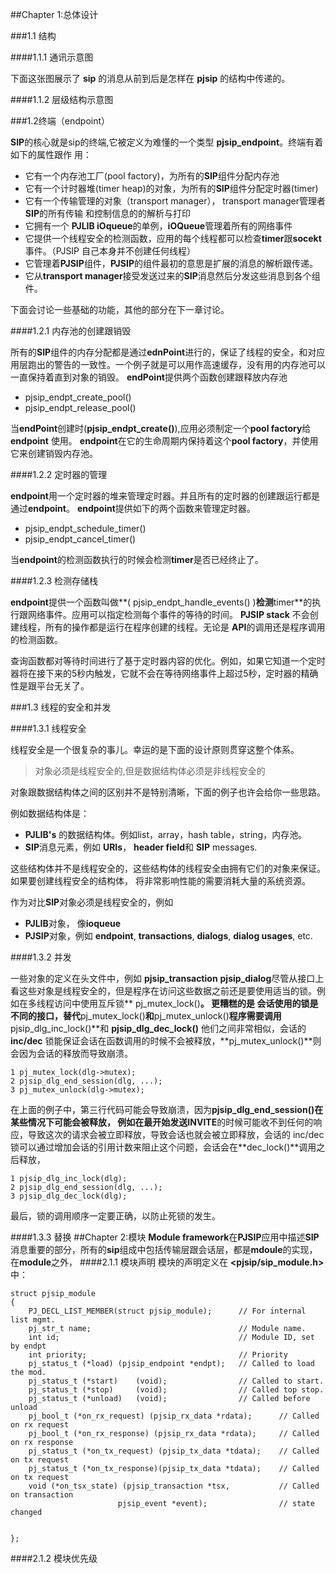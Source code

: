 



##Chapter 1:总体设计


###1.1 结构


####1.1.1 通讯示意图



下面这张图展示了 **sip** 的消息从前到后是怎样在 **pjsip** 的结构中传递的。


####1.1.2 层级结构示意图


###1.2终端（endpoint）

**SIP**的核心就是sip的终端,它被定义为难懂的一个类型 **pjsip_endpoint**。终端有着如下的属性跟作
用：

*	它有一个内存池工厂(pool factory)，为所有的**SIP**组件分配内存池
*	它有一个计时器堆(timer heap)的对象，为所有的**SIP**组件分配定时器(timer)
*	它有一个传输管理的对象（transport manager）， transport manager管理者**SIP**的所有传输
和控制信息的的解析与打印
*	它拥有一个 **PJLIB iOqueue**的单例，**iOQueue**管理着所有的网络事件
*	它提供一个线程安全的检测函数，应用的每个线程都可以检查**timer**跟**socekt**事件。（PJSIP 自己本身并不创建任何线程）
*	它管理着**PJSIP**组件，**PJSIP**的组件最初的意思是扩展的消息的解析跟传递。
*	它从**transport manager**接受发送过来的**SIP**消息然后分发这些消息到各个组件。

下面会讨论一些基础的功能，其他的部分在下一章讨论。

####1.2.1 内存池的创建跟销毁

所有的**SIP**组件的内存分配都是通过**ednPoint**进行的，保证了线程的安全，和对应用层跑出的警告的一致性。一个例子就是可以用作高速缓存，没有用的内存池可以一直保持着直到对象的销毁。
**endPoint**提供两个函数创建跟释放内存池

* pjsip_endpt_create_pool()
* pjsip_endpt_release_pool()

当**endPoint**创建时(**pjsip_endpt_create()**),应用必须制定一个**pool factory**给**endpoint** 使用。 **endpoint**在它的生命周期内保持着这个**pool factory**，并使用它来创建销毁内存池。

####1.2.2 定时器的管理

**endpoint**用一个定时器的堆来管理定时器。并且所有的定时器的创建跟运行都是通过**endpoint**。
**endpoint**提供如下的两个函数来管理定时器。

* pjsip_endpt_schedule_timer()
* pjsip_endpt_cancel_timer()

当**endpoint**的检测函数执行的时候会检测**timer**是否已经终止了。

####1.2.3 检测存储栈

**endpoint**提供一个函数叫做**( pjsip_endpt_handle_events() )**检测**timer**的执行跟网络事件。应用可以指定检测每个事件的等待的时间。
**PJSIP stack** 不会创建线程，所有的操作都是运行在程序创建的线程。无论是 **API**的调用还是程序调用的检测函数。

查询函数都对等待时间进行了基于定时器内容的优化。例如，如果它知道一个定时器将在接下来的5秒内触发，它就不会在等待网络事件上超过5秒，定时器的精确性是跟平台无关了。


###1.3 线程的安全和并发

####1.3.1 线程安全

线程安全是一个很复杂的事儿。幸运的是下面的设计原则贯穿这整个体系。

> 对象必须是线程安全的,但是数据结构体必须是非线程安全的 

对象跟数据结构体之间的区别并不是特别清晰，下面的例子也许会给你一些思路。

例如数据结构体是：

* **PJLIB's** 的数据结构体。例如list，array，hash table，string，内存池。
* **SIP**消息元素，例如 **URIs**， **header field**和 **SIP** messages.

这些结构体并不是线程安全的，这些结构体的线程安全由拥有它们的对象来保证。如果要创建线程安全的结构体，
将非常影响性能的需要消耗大量的系统资源。

作为对比**SIP**对象必须是线程安全的，例如

*	**PJLIB**对象， 像**ioqueue**
*	**PJSIP**对象，例如 **endpoint**, **transactions**, **dialogs**, **dialog usages**, etc.

####1.3.2 并发

一些对象的定义在头文件中，例如 **pjsip_transaction**  **pjsip_dialog**尽管从接口上看这些对象是线程安全的，但是程序在访问这些数据之前还是要使用适当的锁。例如在多线程访问中使用互斥锁** pj_mutex_lock()**。
更糟糕的是 会话使用的锁是不同的接口，替代**pj_mutex_lock()**和**pj_mutex_unlock()**程序需要调用**pjsip_dlg_inc_lock()**和 **pjsip_dlg_dec_lock()** 他们之间非常相似，会话的 **inc/dec** 锁能保证会话在函数调用的时候不会被释放，**pj_mutex_unlock()**则会因为会话的释放而导致崩溃。

	1 pj_mutex_lock(dlg->mutex);	2 pjsip_dlg_end_session(dlg, ...); 	3 pj_mutex_unlock(dlg->mutex);

在上面的例子中，第三行代码可能会导致崩溃，因为**pjsip_dlg_end_session()**在某些情况下可能会被释放，	例如在最开始发送**INVITE**的时候可能收不到任何的响应，导致这次的请求会被立即释放，导致会话也就会被立即释放，会话的 inc/dec 锁可以通过增加会话的引用计数来阻止这个问题，会话会在**dec_lock()**调用之后释放，

	1 pjsip_dlg_inc_lock(dlg);	2 pjsip_dlg_end_session(dlg, ...); 	3 pjsip_dlg_dec_lock(dlg);
最后，锁的调用顺序一定要正确，以防止死锁的发生。

####1.3.3 替换
##Chapter 2:模块
**Module framework**在**PJSIP**应用中描述**SIP**消息重要的部分，所有的**sip**组成中包括传输层跟会话层，都是**mdoule**的实现，在**module**之外，
####2.1.1 模块声明
模块的声明定义在 **<pjsip/sip_module.h>** 中：

	struct pjsip_module 
	{   		PJ_DECL_LIST_MEMBER(struct pjsip_module);      // For internal list mgmt.		pj_str_t name; 							       // Module name.		int id; 				                       // Module ID, set by endpt		int priority;						           // Priority		pj_status_t (*load) (pjsip_endpoint *endpt);   // Called to load the mod.		pj_status_t (*start) 	(void);	               // Called to start.		pj_status_t	(*stop)		(void);		           // Called top stop.		pj_status_t (*unload)	(void);			       // Called before unload		pj_bool_t (*on_rx_request) (pjsip_rx_data *rdata);      // Called on rx request		pj_bool_t (*on_rx_response) (pjsip_rx_data *rdata); 	// Called on rx response		pj_status_t (*on_tx_request) (pjsip_tx_data *tdata);	// Called on tx request		pj_status_t (*on_tx_response)(pjsip_tx_data *tdata); 	// Called on tx request		void (*on_tsx_state) (pjsip_transaction *tsx,  			// Called on transaction							pjsip_event *event); 				// state changed	}; 
####2.1.2 模块优先级
































 


